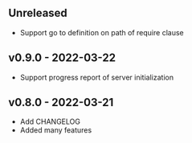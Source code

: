 ## Unreleased

* Support go to definition on path of require clause

## v0.9.0 - 2022-03-22

* Support progress report of server initialization

## v0.8.0 - 2022-03-21

* Add CHANGELOG
* Added many features
